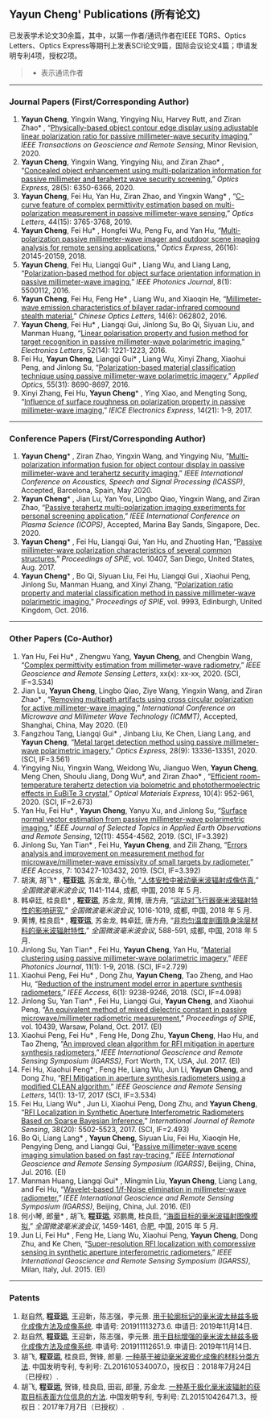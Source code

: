## **Yayun Cheng' Publications (所有论文)**

已发表学术论文30余篇，其中，以第一作者/通讯作者在IEEE TGRS、Optics Letters、Optics Express等期刊上发表SCI论文9篇，国际会议论文4篇；申请发明专利4项，授权2项。

> * 表示通讯作者

---
### **Journal Papers** (First/Corresponding Author)
1.	**Yayun Cheng**, Yingxin Wang, Yingying Niu, Harvey Rutt, and Ziran Zhao* , “[Physically-based object contour edge display using adjustable linear polarization ratio for passive millimeter-wave security imaging](),” *IEEE Transactions on Geoscience and Remote Sensing*, Minor Revision, 2020.
2.	**Yayun Cheng**, Yingxin Wang, Yingying Niu, and Ziran Zhao* , “[Concealed object enhancement using multi-polarization information for passive millimeter and terahertz wave security screening](https://doi.org/10.1364/OE.384029),” *Optics Express*, 28(5): 6350-6366, 2020.
3.	**Yayun Cheng**, Fei Hu, Yan Hu, Ziran Zhao, and Yingxin Wang* , “[C-curve feature of complex permittivity estimation based on multi-polarization measurement in passive millimeter-wave sensing](https://doi.org/10.1364/OL.44.003765),” *Optics Letters*, 44(15): 3765-3768, 2019.
4.	**Yayun Cheng**, Fei Hu* , Hongfei Wu, Peng Fu, and Yan Hu, “[Multi-polarization passive millimeter-wave imager and outdoor scene imaging analysis for remote sensing applications](https://doi.org/10.1364/OE.26.020145),” *Optics Express*, 26(16): 20145-20159, 2018.
5.	**Yayun Cheng**, Fei Hu, Liangqi Gui* , Liang Wu, and Liang Lang, “[Polarization-based method for object surface orientation information in passive millimeter-wave imaging](https://doi.org/10.1109/JPHOT.2015.2507359),” *IEEE Photonics Journal*, 8(1): 5500112, 2016.
6.	**Yayun Cheng**, Fei Hu, Feng He* , Liang Wu, and Xiaoqin He, “[Millimeter-wave emission characteristics of bilayer radar-infrared compound stealth material](https://doi.org/10.3788/col201614.062802),” *Chinese Optics Letters*, 14(6): 062802, 2016.
7.	**Yayun Cheng**, Fei Hu* , Liangqi Gui, Jinlong Su, Bo Qi, Siyuan Liu, and Manman Huang, “[Linear polarisation property and fusion method for target recognition in passive millimeter-wave polarimetric imaging](https://doi.org/10.1049/el.2016.0681),” *Electronics Letters*, 52(14): 1221-1223, 2016.
8.	Fei Hu, **Yayun Cheng**, Liangqi Gui* , Liang Wu, Xinyi Zhang, Xiaohui Peng, and Jinlong Su, “[Polarization-based material classification technique using passive millimeter-wave polarimetric imagery](https://doi.org/10.1364/AO.55.008690),” *Applied Optics*, 55(31): 8690-8697, 2016.
9.	Xinyi Zhang, Fei Hu, **Yayun Cheng*** , Ying Xiao, and Mengting Song, “[Influence of surface roughness on polarization property in passive millimeter-wave imaging](https://doi.org/10.1587/elex.14.20171005),” *IEICE Electronics Express*, 14(21): 1-9, 2017.

---
### **Conference Papers** (First/Corresponding Author)
1.	**Yayun Cheng*** , Ziran Zhao, Yingxin Wang, and Yingying Niu, “[Multi-polarization information fusion for object contour display in passive millimeter-wave and terahertz security imaging](https://doi.org/10.1109/ICASSP40776.2020.9054207),” *IEEE International Conference on Acoustics, Speech and Signal Processing (ICASSP)*, Accepted, Barcelona, Spain, May 2020.
2.	**Yayun Cheng*** , Jian Lu, Yan You, Lingbo Qiao, Yingxin Wang, and Ziran Zhao, “[Passive terahertz multi-polarization imaging experiments for personal screening application](),” *IEEE International Conference on Plasma Science (ICOPS)*, Accepted, Marina Bay Sands, Singapore, Dec. 2020.
3.	**Yayun Cheng*** , Fei Hu, Liangqi Gui, Yan Hu, and Zhuoting Han, “[Passive millimeter-wave polarization characteristics of several common structures](https://doi.org/10.1117/12.2270947),” *Proceedings of SPIE*, vol. 10407, San Diego, United States, Aug. 2017.
4.	**Yayun Cheng*** , Bo Qi, Siyuan Liu, Fei Hu, Liangqi Gui , Xiaohui Peng, Jinlong Su, Manman Huang, and Xinyi Zhang, “[Polarization ratio property and material classification method in passive millimeter-wave polarimetric imaging](https://doi.org/10.1117/12.2239946),” *Proceedings of SPIE*, vol. 9993, Edinburgh, United Kingdom, Oct. 2016.

---
### **Other Papers** (Co-Author)
1. Yan Hu, Fei Hu* , Zhengwu Yang, **Yayun Cheng**, and Chengbin Wang, “[Complex permittivity estimation from millimeter-wave radiometry](),” *IEEE Geoscience and Remote Sensing Letters*, xx(x): xx-xx, 2020. (SCI, IF=3.534)
18. Jian Lu, **Yayun Cheng**, Lingbo Qiao, Ziye Wang, Yingxin Wang, and Ziran Zhao* , “[Removing multipath artifacts using cross circular polarization for active millimeter-wave imaging](),” *International Conference on Microwave and Millimeter Wave Technology (ICMMT)*, Accepted, Shanghai, China, May 2020. (EI)
17. Fangzhou Tang, Liangqi Gui* , Jinbang Liu, Ke Chen, Liang Lang, and **Yayun Cheng**, “[Metal target detection method using passive millimeter-wave polarimetric imagery](),” *Optics Express*, 28(9): 13336-13351, 2020. (SCI, IF=3.561)
16. Yingying Niu, Yingxin Wang, Weidong Wu, Jianguo Wen, **Yayun Cheng**, Meng Chen, Shoulu Jiang, Dong Wu*, and Ziran Zhao* , “[Efficient room-temperature terahertz detection via bolometric and photothermoelectric effects in EuBiTe 3 crystal](),” *Optical Materials Express*, 10(4): 952-961, 2020. (SCI, IF=2.673)
15. Yan Hu, Fei Hu* , **Yayun Cheng**, Yanyu Xu, and Jinlong Su, “[Surface normal vector estimation from passive millimeter-wave polarimetric imaging](),” *IEEE Journal of Selected Topics in Applied Earth Observations and Remote Sensing*, 12(11): 4554-4562, 2019. (SCI, IF=3.392)
14. Jinlong Su, Yan Tian* , Fei Hu, **Yayun Cheng**, and Zili Zhang, “[Errors analysis and improvement on measurement method for microwave/millimeter-wave emissivity of small targets by radiometer](),” *IEEE Access*, 7: 103427-103432, 2019. (SCI, IF=3.392)
13. 胡演, 胡飞* , **程亚运**, 苏金龙, 章心怡, “[人体安检中被动毫米波辐射成像仿真](),” *全国微波毫米波会议*, 1141-1144, 成都, 中国, 2018 年 5 月.
12. 韩卓廷, 桂良启* , **程亚运**, 苏金龙, 黄博, 唐方舟, “[运动对飞行器毫米波辐射特性的影响研究](),” *全国微波毫米波会议*, 1016-1019, 成都, 中国, 2018 年 5 月.
11. 黄博, 桂良启* , **程亚运**, 苏金龙, 韩卓廷, 唐方舟, “[非均匀温度剖面隐身涂层材料的毫米波辐射特性](),” *全国微波毫米波会议*, 588-591, 成都, 中国, 2018 年 5 月.
10. Jinlong Su, Yan Tian* , Fei Hu, **Yayun Cheng**, Yan Hu, “[Material clustering using passive millimeter-wave polarimetric imagery](),” *IEEE Photonics Journal*, 11(1): 1-9, 2018. (SCI, IF=2.729)
9. Xiaohui Peng, Fei Hu* , Dong Zhu, **Yayun Cheng**, Tao Zheng, and Hao Hu, “[Reduction of the instrument model error in aperture synthesis radiometers](),” *IEEE Access*, 6(1): 9238-9246, 2018. (SCI, IF=4.098)
8. Jinlong Su, Yan Tian* , Fei Hu, Liangqi Gui, **Yayun Cheng**, and Xiaohui Peng, “[An equivalent method of mixed dielectric constant in passive microwave/millimeter radiometric measurement](),” *Proceedings of SPIE*, vol. 10439, Warsaw, Poland, Oct. 2017. (EI)
7. Xiaohui Peng, Fei Hu* , Feng He, Dong Zhu, **Yayun Cheng**, Hao Hu, and Tao Zheng, “[An improved clean algorithm for RFI mitigation in aperture synthesis radiometers](),” *IEEE International Geoscience and Remote Sensing Symposium (IGARSS)*, Fort Worth, TX, USA, Jul. 2017. (EI)
6. Fei Hu, Xiaohui Peng* , Feng He, Liang Wu, Jun Li, **Yayun Cheng**, and Dong Zhu, “[RFI Mitigation in aperture synthesis radiometers using a modified CLEAN algorithm](),” *IEEE Geoscience and Remote Sensing Letters*, 14(1): 13-17, 2017 (SCI, IF=3.534)
5. Fei Hu, Liang Wu* , Jun Li, Xiaohui Peng, Dong Zhu, and **Yayun Cheng**, “[RFI Localization in Synthetic Aperture Interferometric Radiometers Based on Sparse Bayesian Inference](),” *International Journal of Remote Sensing*, 38(20): 5502-5523, 2017. (SCI, IF=2.493)
4. Bo Qi, Liang Lang* , **Yayun Cheng**, Siyuan Liu, Fei Hu, Xiaoqin He, Pengying Deng, and Liangqi Gui, “[Passive millimeter-wave scene imaging simulation based on fast ray-tracing](),” *IEEE International Geoscience and Remote Sensing Symposium (IGARSS)*, Beijing, China, Jul. 2016. (EI)
3. Manman Huang, Liangqi Gui* , Mingmin Liu, **Yayun Cheng**, Liang Lang, and Fei Hu, “[Wavelet-based 1/f-Noise elimination in millimeter-wave radiometer](),” *IEEE International Geoscience and Remote Sensing Symposium (IGARSS)*, Beijing, China, Jul. 2016. (EI)
2. 何小琴, 郎量* , 胡飞, **程亚运**, 邓鹏鹰, 桂良启, “[海面目标的毫米波辐射图像模拟](),” *全国微波毫米波会议*, 1459-1461, 合肥, 中国, 2015 年 5 月.
1. Jun Li, Fei Hu* , Feng He, Liang Wu, Xiaohui Peng, **Yayun Cheng**, Dong Zhu, and Ke Chen, “[Super-resolution RFI localization with compressive sensing in synthetic aperture interferometric radiometers](),” *IEEE International Geoscience and Remote Sensing Symposium (IGARSS)*, Milan, Italy, Jul. 2015. (EI)

---
### **Patents**
1.	赵自然, **程亚运**, 王迎新，陈志强，李元景. [用于轮廓标记的毫米波太赫兹多极化成像方法及成像系统](). 申请号: 201911113273.6. 申请日: 2019年11月14日.
2.	赵自然, **程亚运**, 王迎新，陈志强，李元景. [用于目标增强的毫米波太赫兹多极化成像方法及成像系统](). 申请号: 201911112651.9. 申请日: 2019年11月14日.
3.	胡飞, **程亚运**, 桂良启, 贺锋, 郎量. [一种基于被动毫米波极化成像的材料分类方法](). 中国发明专利, 专利号: ZL201610534007.0，授权日：2018年7月24日（已授权）.
4.	胡飞, **程亚运**, 贺锋, 桂良启, 田岩, 郎量, 苏金龙. [一种基于极化毫米波辐射的获取目标表面方位信息的方法](). 中国发明专利, 专利号: ZL201510426471.3，授权日：2017年7月7日（已授权）.

<!-- 1.	Ziran Zhao (Supervisor), Yayun Cheng, et al., Invention patent in China, Application Number: [201911113273.6](), Application Date: 14 November 2019. 
2.	Ziran Zhao (Supervisor), Yayun Cheng, et al., Invention patent in China, Patent Number: [201911112651.9](), Application Date: 14 November 2019.
3.	Fei Hu (Supervisor), Yayun Cheng, et al., Invention patent in China, Patent Number: [ZL201610534007.0](), Authorization Date: 24 July 2018. (Authorized)
4.	Fei Hu (Supervisor), Yayun Cheng, et al. Invention patent in China, Patent Number: [ZL201510426471.3](), Authorization Date: 7 July 2017. (Authorized) -->
